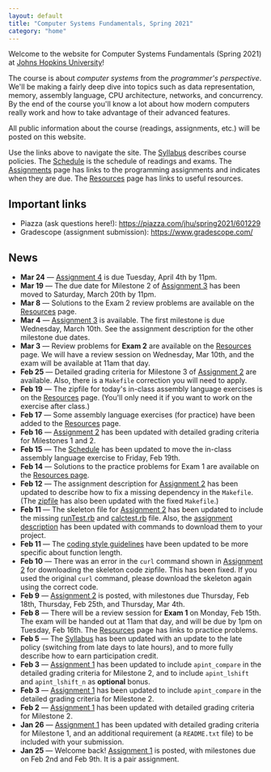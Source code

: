 ```yaml
---
layout: default
title: "Computer Systems Fundamentals, Spring 2021"
category: "home"
---
```


Welcome to the website for Computer Systems Fundamentals (Spring 2021) at <a href="https://www.jhu.edu/">Johns Hopkins University</a>!

The course is about *computer systems* from the *programmer's perspective*.  We'll be making a fairly deep dive into topics such as data representation, memory, assembly language, CPU architecture, networks, and concurrency.  By the end of the course you'll know a lot about how modern computers really work and how to take advantage of their advanced features.

All public information about the course (readings, assignments, etc.) will be posted on this website.

Use the links above to navigate the site.  The [Syllabus](syllabus.html) describes course policies. The [Schedule](schedule.html) is the schedule of readings and exams.  The [Assignments](assignments.html) page has links to the programming assignments and indicates when they are due.  The [Resources](resources.html) page has links to useful resources.

## Important links

* Piazza (ask questions here!): <https://piazza.com/jhu/spring2021/601229>
* Gradescope (assignment submission): <https://www.gradescope.com/>

## News

* **Mar 24** — [Assignment 4](assign/assign04.html) is due Tuesday, April 4th by 11pm.
* **Mar 19** — The due date for Milestone 2 of [Assignment 3](assign/assign03.html) has been moved to Saturday, March 20th by 11pm.
* **Mar 8** — Solutions to the Exam 2 review problems are available on the [Resources](resources.html) page.
* **Mar 4** — [Assignment 3](assign/assign03.html) is available.  The first milestone is due Wednesday, March 10th. See the assignment description for the other milestone due dates.
* **Mar 3** — Review problems for **Exam 2** are available on the [Resources](resources.html) page. We will have a review session on Wednesday, Mar 10th, and the exam will be available at 11am that day.
* **Feb 25** — Detailed grading criteria for Milestone 3 of [Assignment 2](assign/assign02.html) are available. Also, there is a `Makefile` correction you will need to apply.
* **Feb 19** — The zipfile for today's in-class assembly language exercises is on the [Resources](resources.html) page. (You'll only need it if you want to work on the exercise after class.)
* **Feb 17** — Some assembly language exercises (for practice) have been added to the [Resources](resources.html) page.
* **Feb 16** — [Assignment 2](assign/assign02.html) has been updated with detailed grading criteria for
  Milestones 1 and 2.
* **Feb 15** — The [Schedule](schedule.html) has been updated to move the in-class assembly language exercise to Friday, Feb 19th.
* **Feb 14** — Solutions to the practice problems for Exam 1 are available on the [Resources page](resources.html).
* **Feb 12** — The assignment description for [Assignment 2](assign/assign02.html) has been updated to describe how to fix a missing dependency in the `Makefile`. (The [zipfile](assign/csf_assign02.zip) has also been updated with the fixed `Makefile`.)
* **Feb 11** — The skeleton file for [Assignment 2](assign/assign02.html) has been updated to include the missing [runTest.rb](assign/assign02/runTest.rb) and [calctest.rb](assign/assign02/calctest.rb) file. Also, the [assignment description](assign/assign02.html) has been updated with commands to download them to your project.
* **Feb 11** — The [coding style guidelines](assign/style.html) have been updated to be more specific about function length.
* **Feb 10** — There was an error in the `curl` command shown in [Assignment 2](assign/assign02.html) for downloading the skeleton code zipfile. This has been fixed. If you used the original `curl` command, please download the skeleton again using the correct code.
* **Feb 9** — [Assignment 2](assign/assign02.html) is posted, with milestones due Thursday, Feb 18th, Thursday, Feb 25th, and Thursday, Mar 4th.
* **Feb 8** — There will be a review session for **Exam 1** on Monday, Feb 15th. The exam will be handed out at 11am that day, and will be due by 1pm on Tuesday, Feb 16th. The [Resources](resources.html) page has links to practice problems.
* **Feb 5** — The [Syllabus](syllabus.html) has been updated with an update to the late policy (switching from late days to late hours), and to more fully describe how to earn participation credit.
* **Feb 3** — [Assignment 1](assign/assign01.html) has been updated to include `apint_compare` in the detailed grading criteria for Milestone 2, and to include `apint_lshift` and `apint_lshift_n` as **optional** bonus.
* **Feb 3** — [Assignment 1](assign/assign01.html) has been updated to include `apint_compare` in the detailed grading criteria for Milestone 2.
* **Feb 2** — [Assignment 1](assign/assign01.html) has been updated with detailed grading criteria for Milestone 2.
* **Jan 26** — [Assignment 1](assign/assign01.html) has been updated with detailed grading criteria for Milestone 1, and an additional requirement (a `README.txt` file) to be included with your submission.
* **Jan 25** — Welcome back! [Assignment 1](assign/assign01.html) is posted, with milestones due on Feb 2nd and Feb 9th. It is a pair assignment.
